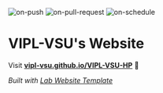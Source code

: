 
  ![on-push](../../actions/workflows/on-push.yaml/badge.svg)
  ![on-pull-request](../../actions/workflows/on-pull-request.yaml/badge.svg)
  ![on-schedule](../../actions/workflows/on-schedule.yaml/badge.svg)

  # VIPL-VSU's Website

  Visit **[vipl-vsu.github.io/VIPL-VSU-HP](https://vipl-vsu.github.io/VIPL-VSU-HP)** 🚀

  _Built with [Lab Website Template](https://greene-lab.gitbook.io/lab-website-template-docs)_
